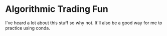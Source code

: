 # Algorithmic Trading Fun

I've heard a lot about this stuff so why not. It'll also be a good way for me to practice using conda. 
